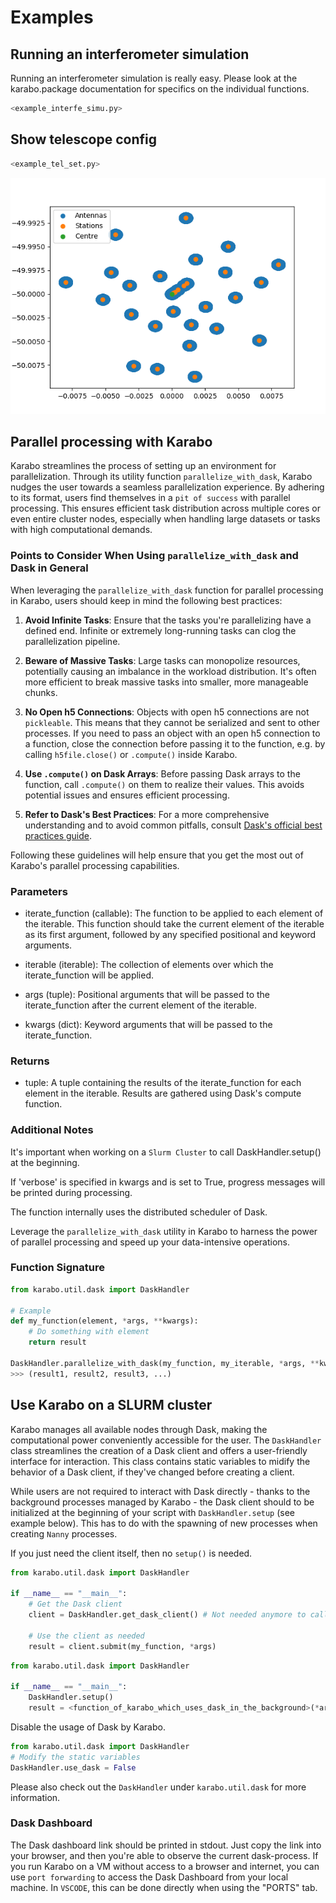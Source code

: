 # Examples

## Running an interferometer simulation

Running an interferometer simulation is really easy.
Please look at the karabo.package documentation for specifics on the individual functions.

```python
<example_interfe_simu.py>
```

## Show telescope config

```python
<example_tel_set.py>
```

![Image](../images/telescope.png)

## Parallel processing with Karabo

Karabo streamlines the process of setting up an environment for parallelization. Through its utility function `parallelize_with_dask`, Karabo nudges the user towards a seamless parallelization experience. By adhering to its format, users find themselves in a `pit of success` with parallel processing. This ensures efficient task distribution across multiple cores or even entire cluster nodes, especially when handling large datasets or tasks with high computational demands.

### Points to Consider When Using `parallelize_with_dask` and Dask in General

When leveraging the `parallelize_with_dask` function for parallel processing in Karabo, users should keep in mind the following best practices:

1. **Avoid Infinite Tasks**: Ensure that the tasks you're parallelizing have a defined end. Infinite or extremely long-running tasks can clog the parallelization pipeline.

2. **Beware of Massive Tasks**: Large tasks can monopolize resources, potentially causing an imbalance in the workload distribution. It's often more efficient to break massive tasks into smaller, more manageable chunks.

3. **No Open h5 Connections**: Objects with open h5 connections are not `pickleable`. This means that they cannot be serialized and sent to other processes. If you need to pass an object with an open h5 connection to a function, close the connection before passing it to the function, e.g. by calling `h5file.close()` or `.compute()` inside Karabo.

4. **Use `.compute()` on Dask Arrays**: Before passing Dask arrays to the function, call `.compute()` on them to realize their values. This avoids potential issues and ensures efficient processing.

5. **Refer to Dask's Best Practices**: For a more comprehensive understanding and to avoid common pitfalls, consult [Dask's official best practices guide](https://docs.dask.org/en/stable/best-practices.html).

Following these guidelines will help ensure that you get the most out of Karabo's parallel processing capabilities.


### Parameters
- iterate_function (callable): The function to be applied to each element of the iterable. This function should take the current element of the iterable as its first argument, followed by any specified positional and keyword arguments.

- iterable (iterable): The collection of elements over which the iterate_function will be applied.

- args (tuple): Positional arguments that will be passed to the iterate_function after the current element of the iterable.

- kwargs (dict): Keyword arguments that will be passed to the iterate_function.

### Returns
- tuple: A tuple containing the results of the iterate_function for each element in the iterable. Results are gathered using Dask's compute function.

### Additional Notes
It's important when working on a `Slurm Cluster` to call DaskHandler.setup() at the beginning.

If 'verbose' is specified in kwargs and is set to True, progress messages will be printed during processing.

The function internally uses the distributed scheduler of Dask.

Leverage the `parallelize_with_dask` utility in Karabo to harness the power of parallel processing and speed up your data-intensive operations.

### Function Signature

```python
from karabo.util.dask import DaskHandler

# Example
def my_function(element, *args, **kwargs):
    # Do something with element
    return result

DaskHandler.parallelize_with_dask(my_function, my_iterable, *args, **kwargs) # The current element of the iterable is passed as the first argument to my_function
>>> (result1, result2, result3, ...)
```

## Use Karabo on a SLURM cluster

Karabo manages all available nodes through Dask, making the computational power conveniently accessible for the user. The `DaskHandler` class streamlines the creation of a Dask client and offers a user-friendly interface for interaction. This class contains static variables to midify the behavior of a Dask client, if they've changed before creating a client. 

While users are not required to interact with Dask directly - thanks to the background processes managed by Karabo - the Dask client should to be initialized at the beginning of your script with `DaskHandler.setup` (see example below). This has to do with the spawning of new processes when creating `Nanny` processes.

If you just need the client itself, then no `setup()` is needed.

```python
from karabo.util.dask import DaskHandler

if __name__ == "__main__":
    # Get the Dask client
    client = DaskHandler.get_dask_client() # Not needed anymore to call .setup()

    # Use the client as needed
    result = client.submit(my_function, *args)
```
```python
from karabo.util.dask import DaskHandler

if __name__ == "__main__":
    DaskHandler.setup()
    result = <function_of_karabo_which_uses_dask_in_the_background>(*args)
```

Disable the usage of Dask by Karabo.

```python
from karabo.util.dask import DaskHandler
# Modify the static variables
DaskHandler.use_dask = False
```

Please also check out the `DaskHandler` under `karabo.util.dask` for more information.

### Dask Dashboard
The Dask dashboard link should be printed in stdout. Just copy the link into your browser, and then you're able to observe the current dask-process. If you run Karabo on a VM without access to a browser and internet, you can use `port forwarding` to access the Dask Dashboard from your local machine. In `VSCODE`, this can be done directly when using the "PORTS" tab.
